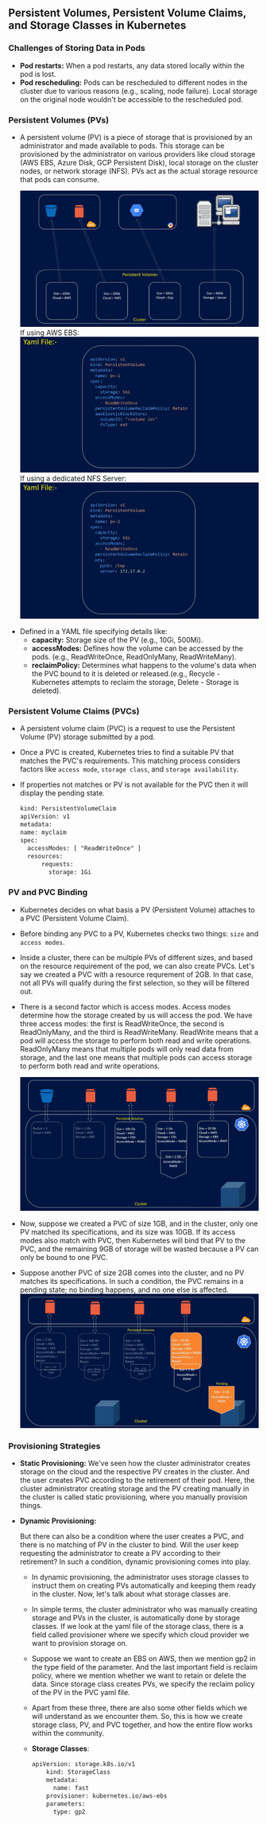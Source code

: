 ## Persistent Volumes, Persistent Volume Claims, and Storage Classes in Kubernetes

### Challenges of Storing Data in Pods

* **Pod restarts:** When a pod restarts, any data stored locally within the pod is lost.
* **Pod rescheduling:** Pods can be rescheduled to different nodes in the cluster due to various reasons (e.g., scaling, node failure). Local storage on the original node wouldn't be accessible to the rescheduled pod.

### Persistent Volumes (PVs)

- A persistent volume (PV) is a piece of storage that is provisioned by an administrator and made available to pods. This storage can be provisioned by the administrator on various providers like cloud storage (AWS EBS, Azure Disk, GCP Persistent Disk), local storage on the cluster nodes, or network storage (NFS). PVs act as the actual storage resource that pods can consume.
  
  ![class-17](../../images/pv.png)
  If using AWS EBS:
  ![class-17](../../images/pv1.png)
  If using a dedicated NFS Server:
  ![class-17](../../images/pv2.png)

* Defined in a YAML file specifying details like:
  * **capacity:** Storage size of the PV (e.g., 10Gi, 500Mi).
  * **accessModes:** Defines how the volume can be accessed by the pods. (e.g., ReadWriteOnce, ReadOnlyMany, ReadWriteMany).
  * **reclaimPolicy:** Determines what happens to the volume's data when the PVC bound to it is deleted or released.(e.g., Recycle - Kubernetes attempts to reclaim the storage, Delete - Storage is deleted).

### Persistent Volume Claims (PVCs)

- A persistent volume claim (PVC) is a request to use the Persistent Volume (PV) storage submitted by a pod.
- Once a PVC is created, Kubernetes tries to find a suitable PV that matches the PVC's requirements. This matching process considers factors like `access mode`, `storage class`, and `storage availability`.
- If properties not matches or PV is not available for the PVC then it will display the pending state.
  
  ```
  kind: PersistentVolumeClaim
  apiVersion: v1
  metadata:
  name: myclaim
  spec:
    accessModes: [ "ReadWriteOnce" ]
    resources:
        requests:
          storage: 1Gi
  ```

### PV and PVC Binding

- Kubernetes decides on what basis a PV (Persistent Volume) attaches to a PVC (Persistent Volume Claim).
- Before binding any PVC to a PV, Kubernetes checks two things: `size` and `access modes`.
- Inside a cluster, there can be multiple PVs of different sizes, and based on the resource requirement of the pod, we can also create PVCs. Let's say we created a PVC with a resource requrement of 2GB. In that case, not all PVs will qualify during the first selection, so they will be filtered out.
- There is a second factor which is access modes. Access modes determine how the storage created by us will access the pod. We have three access modes: the first is ReadWriteOnce, the second is ReadOnlyMany, and the third is ReadWriteMany. ReadWrite means that a pod will access the storage to perform both read and write operations. ReadOnlyMany means that multiple pods will only read data from storage, and the last one means that multiple pods can access storage to perform both read and write operations.
  
  ![class-17](../../images/pvc.png)
- Now, suppose we created a PVC of size 1GB, and in the cluster, only one PV matched its specifications, and its size was 10GB. If its access modes also match with PVC, then Kubernetes will bind that PV to the PVC, and the remaining 9GB of storage will be wasted because a PV can only be bound to one PVC.
- Suppose another PVC of size 2GB comes into the cluster, and no PV matches its specifications. In such a condition, the PVC remains in a pending state; no binding happens, and no one else is affected.
  ![class-17](../../images/pvc1.png)

### Provisioning Strategies

- **Static Provisioning:**
  We've seen how the cluster administrator creates storage on the cloud and the respective PV creates in the cluster. And the user creates PVC according to the retirement of their pod. Here, the cluster administrator creating storage and the PV creating manually in the cluster is called static provisioning, where you manually provision things.
- **Dynamic Provisioning:**
  
  But there can also be a condition where the user creates a PVC, and there is no matching of PV in the cluster to bind. Will the user keep requesting the administrator to create a PV according to their retirement? In such a condition, dynamic provisioning comes into play.
  
  - In dynamic provisioning, the administrator uses storage classes to instruct them on creating PVs automatically and keeping them ready in the cluster. Now, let's talk about what storage classes are.
  - In simple terms, the cluster administrator who was manually creating storage and PVs in the cluster, is automatically done by storage classes. If we look at the yaml file of the storage class, there is a field called provisioner where we specify which cloud provider we want to provision storage on.
  - Suppose we want to create an EBS on AWS, then we mention gp2 in the type field of the parameter. And the last important field is reclaim policy, where we mention whether we want to retain or delete the data. Since storage class creates PVs, we specify the reclaim policy of the PV in the PVC yaml file.
  - Apart from these three, there are also some other fields which we will understand as we encounter them. So, this is how we create storage class, PV, and PVC together, and how the entire flow works within the community.
  - __Storage Classes__:

    ```
    apiVersion: storage.k8s.io/v1
        kind: StorageClass
        metadata:
          name: fast
        provisioner: kubernetes.io/aws-ebs
        parameters:
          type: gp2
    ```



